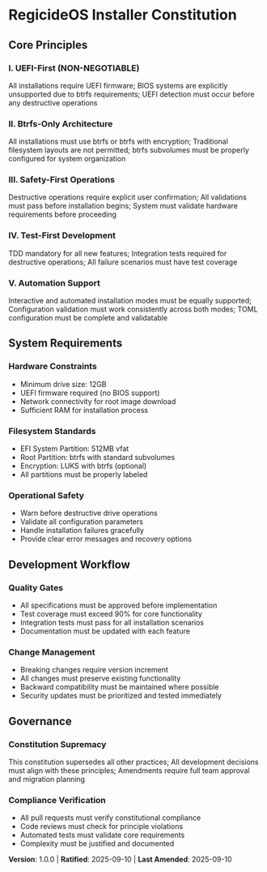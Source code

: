 # RegicideOS Installer Constitution

## Core Principles

### I. UEFI-First (NON-NEGOTIABLE)
All installations require UEFI firmware; BIOS systems are explicitly unsupported due to btrfs requirements; UEFI detection must occur before any destructive operations

### II. Btrfs-Only Architecture
All installations must use btrfs or btrfs with encryption; Traditional filesystem layouts are not permitted; btrfs subvolumes must be properly configured for system organization

### III. Safety-First Operations
Destructive operations require explicit user confirmation; All validations must pass before installation begins; System must validate hardware requirements before proceeding

### IV. Test-First Development
TDD mandatory for all new features; Integration tests required for destructive operations; All failure scenarios must have test coverage

### V. Automation Support
Interactive and automated installation modes must be equally supported; Configuration validation must work consistently across both modes; TOML configuration must be complete and validatable

## System Requirements

### Hardware Constraints
- Minimum drive size: 12GB
- UEFI firmware required (no BIOS support)
- Network connectivity for root image download
- Sufficient RAM for installation process

### Filesystem Standards
- EFI System Partition: 512MB vfat
- Root Partition: btrfs with standard subvolumes
- Encryption: LUKS with btrfs (optional)
- All partitions must be properly labeled

### Operational Safety
- Warn before destructive drive operations
- Validate all configuration parameters
- Handle installation failures gracefully
- Provide clear error messages and recovery options

## Development Workflow

### Quality Gates
- All specifications must be approved before implementation
- Test coverage must exceed 90% for core functionality
- Integration tests must pass for all installation scenarios
- Documentation must be updated with each feature

### Change Management
- Breaking changes require version increment
- All changes must preserve existing functionality
- Backward compatibility must be maintained where possible
- Security updates must be prioritized and tested immediately

## Governance

### Constitution Supremacy
This constitution supersedes all other practices; All development decisions must align with these principles; Amendments require full team approval and migration planning

### Compliance Verification
- All pull requests must verify constitutional compliance
- Code reviews must check for principle violations
- Automated tests must validate core requirements
- Complexity must be justified and documented

**Version**: 1.0.0 | **Ratified**: 2025-09-10 | **Last Amended**: 2025-09-10